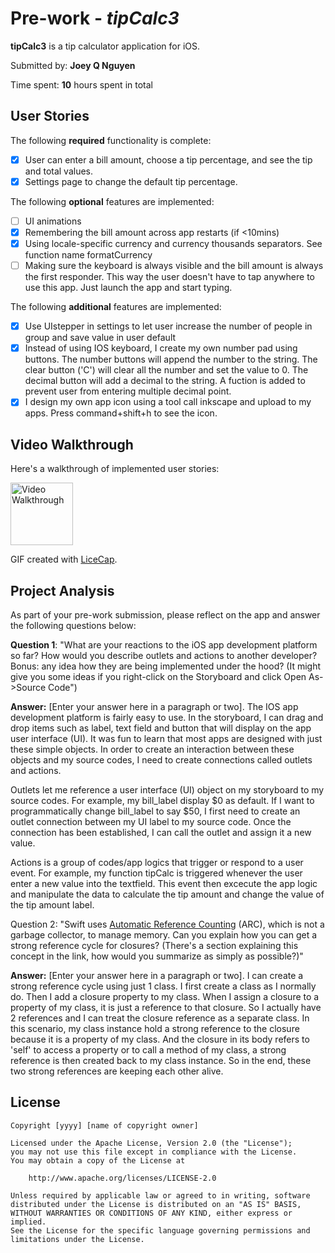 # Pre-work - *tipCalc3*

**tipCalc3** is a tip calculator application for iOS.

Submitted by: **Joey Q Nguyen**

Time spent: **10** hours spent in total

## User Stories

The following **required** functionality is complete:

* [X] User can enter a bill amount, choose a tip percentage, and see the tip and total values.
* [X] Settings page to change the default tip percentage.

The following **optional** features are implemented:
* [ ] UI animations
* [X] Remembering the bill amount across app restarts (if <10mins)
* [X] Using locale-specific currency and currency thousands separators. See function name formatCurrency
* [ ] Making sure the keyboard is always visible and the bill amount is always the first responder. This way the user doesn't have to tap anywhere to use this app. Just launch the app and start typing.

The following **additional** features are implemented:
- [X] Use UIstepper in settings to let user increase the number of people in group and save value in user default 
- [X] Instead of using IOS keyboard, I create my own number pad using buttons. The number buttons will append the number to the string. The clear button ('C') will clear all the number and set the value to 0. The decimal button will add a decimal to the string. A fuction is added to prevent user from entering multiple decimal point. 
- [X] I design my own app icon using a tool call inkscape and upload to my apps. Press command+shift+h to see the icon.

## Video Walkthrough 

Here's a walkthrough of implemented user stories:

<img src='http://i.imgur.com/AECsoY1.gifv' title='Video Walkthrough' width='100' alt='Video Walkthrough' />

GIF created with [LiceCap](http://www.cockos.com/licecap/).

## Project Analysis

As part of your pre-work submission, please reflect on the app and answer the following questions below:

**Question 1**: "What are your reactions to the iOS app development platform so far? How would you describe outlets and actions to another developer? Bonus: any idea how they are being implemented under the hood? (It might give you some ideas if you right-click on the Storyboard and click Open As->Source Code")

**Answer:** [Enter your answer here in a paragraph or two].
The IOS app development platform is fairly easy to use. In the storyboard, I can drag and drop items such as label, text field and button that will display on the app user interface (UI). It was fun to learn that most apps are designed with just these simple objects. In order to create an interaction between these objects and my source codes, I need to create connections called outlets and actions.

Outlets let me reference a user interface (UI) object on my storyboard to my source codes. For example, my bill_label display $0 as default. If I want to programmatically change bill_label to say $50, I first need to create an outlet connection between my UI label to my source code. Once the connection has been established, I can call the outlet and assign it a new value. 

Actions is a group of codes/app logics that trigger or respond to a user event. For example, my function tipCalc is triggered whenever the user enter a new value into the textfield. This event then excecute the app logic and manipulate the data to calculate the tip amount and change the value of the tip amount label.

Question 2: "Swift uses [Automatic Reference Counting](https://developer.apple.com/library/content/documentation/Swift/Conceptual/Swift_Programming_Language/AutomaticReferenceCounting.html#//apple_ref/doc/uid/TP40014097-CH20-ID49) (ARC), which is not a garbage collector, to manage memory. Can you explain how you can get a strong reference cycle for closures? (There's a section explaining this concept in the link, how would you summarize as simply as possible?)"

**Answer:** [Enter your answer here in a paragraph or two].
I can create a strong reference cycle using just 1 class. I first create a class as I normally do. Then I add a closure property to my class. When I assign a closure to a property of my class, it is just a reference to that closure. So I actually have 2 references and I can treat the closure reference as a separate class. In this scenario, my class instance hold a strong reference to the closure because it is a property of my class. And the closure in its body refers to 'self' to access a property or to call a method of my class, a strong reference is then created back to my class instance. So in the end, these two strong references are keeping each other alive.


## License

    Copyright [yyyy] [name of copyright owner]

    Licensed under the Apache License, Version 2.0 (the "License");
    you may not use this file except in compliance with the License.
    You may obtain a copy of the License at

        http://www.apache.org/licenses/LICENSE-2.0

    Unless required by applicable law or agreed to in writing, software
    distributed under the License is distributed on an "AS IS" BASIS,
    WITHOUT WARRANTIES OR CONDITIONS OF ANY KIND, either express or implied.
    See the License for the specific language governing permissions and
    limitations under the License.
